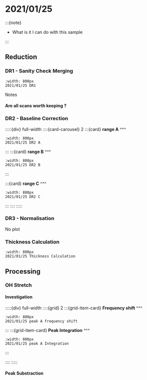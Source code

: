 # 2021/01/25

:::{note}

- What is it I can do with this sample

:::

## Reduction

### DR1 - Sanity Check Merging

```{figure} Plots/DR/DR1_2021_01_25_Full-range.png
:width: 800px
2021/01/25 DR1
```

Notes

#### Are all scans worth keeping ?


### DR2 - Baseline Correction

:::::{div} full-width
::::{card-carousel} 2
:::{card} 
**range A**
^^^

```{figure} Plots/DR/DR2_2021_01_25_A.png
:width: 800px
2021/01/25 DR2 A
```

:::
:::{card} 
**range B**
^^^

```{figure} Plots/DR/DR2_2021_01_25_B.png
:width: 800px
2021/01/25 DR2 B
```

:::

:::{card} 
**range C**
^^^

```{figure} Plots/DR/DR2_2021_01_25_C.png
:width: 800px
2021/01/25 DR2 C
```

:::
::::
:::::

### DR3 - Normalisation

No plot 

### Thickness Calculation

```{figure} Plots/DR/Thickness-calc_2021_01_25_2.png
:width: 800px
2021/01/25 Thickness Calculation
```


## Processing

### OH Stretch

#### Investigation


:::::{div} full-width
::::{grid} 2
:::{grid-item-card}
**Frequency shift**
^^^

```{figure} Plots/DR/DR2_2021_01_25_PeakA-frequency_wA0.png
:width: 800px
2021/01/25 peak A frequency shift
```

:::
:::{grid-item-card}
**Peak Integration** 
^^^

```{figure} Plots/DR/DR2_2021_01_25_PeakA-Integration.png
:width: 800px
2021/01/25 peak A Integration
```

:::

::::
:::::

#### Peak Substraction

